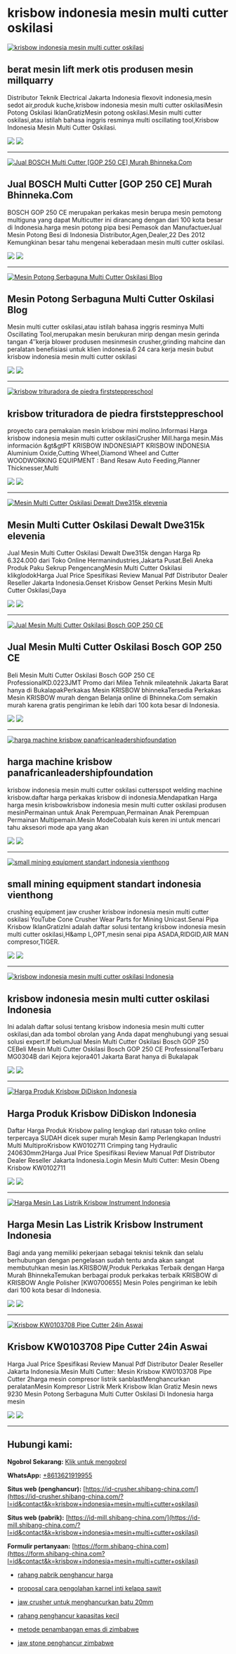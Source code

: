 # krisbow indonesia mesin multi cutter oskilasi

<a href="https://swt.shibang-china.com/?l=id&img&k=krisbow+indonesia+mesin+multi+cutter+oskilasi" target="_blank">![krisbow indonesia mesin multi cutter oskilasi](http://static.shibang-china.com/all-800x300/317.jpg)</a>

## berat mesin lift merk otis produsen mesin millquarry
Distributor Teknik Electrical Jakarta Indonesia flexovit indonesia,mesin sedot air,produk kuche,krisbow indonesia mesin multi cutter oskilasiMesin Potong Oskilasi IklanGratizMesin potong oskilasi.Mesin multi cutter oskilasi,atau istilah bahasa inggris resminya multi oscillating tool,Krisbow Indonesia Mesin Multi Cutter Oskilasi.


<a href="https://whatsapp.shibangsoft.com/WhatsApp.php" target="_blank" title="WhatsApp">![](http://static.shibang-china.com/icon/whatsapp.png)</a> <a href="https://swt.shibang-china.com/?l=id&icon&k=krisbow+indonesia+mesin+multi+cutter+oskilasi" target="_blank">![](http://static.shibang-china.com/icon/chat-id.png)</a>

---

<a href="https://swt.shibang-china.com/?l=id&img&k=krisbow+indonesia+mesin+multi+cutter+oskilasi" target="_blank">![Jual BOSCH Multi Cutter [GOP 250 CE] Murah Bhinneka.Com](http://static.shibang-china.com/all-800x300/278.jpg)</a>

## Jual BOSCH Multi Cutter [GOP 250 CE] Murah Bhinneka.Com
BOSCH GOP 250 CE merupakan perkakas mesin berupa mesin pemotong multiguna yang dapat Multicutter ini dirancang dengan dari 100 kota besar di Indonesia.harga mesin potong pipa besi Pemasok dan ManufactuerJual Mesin Potong Besi di Indonesia Distributor,Agen,Dealer,22 Des 2012 Kemungkinan besar tahu mengenai keberadaan mesin multi cutter oskilasi.


<a href="https://whatsapp.shibangsoft.com/WhatsApp.php" target="_blank" title="WhatsApp">![](http://static.shibang-china.com/icon/whatsapp.png)</a> <a href="https://swt.shibang-china.com/?l=id&icon&k=krisbow+indonesia+mesin+multi+cutter+oskilasi" target="_blank">![](http://static.shibang-china.com/icon/chat-id.png)</a>

---

<a href="https://swt.shibang-china.com/?l=id&img&k=krisbow+indonesia+mesin+multi+cutter+oskilasi" target="_blank">![Mesin Potong Serbaguna Multi Cutter Oskilasi Blog](http://static.shibang-china.com/all-800x300/1353.jpg)</a>

## Mesin Potong Serbaguna Multi Cutter Oskilasi Blog
Mesin multi cutter oskilasi,atau istilah bahasa inggris resminya Multi Oscillating Tool,merupakan mesin berukuran mirip dengan mesin gerinda tangan 4″kerja blower produsen mesinmesin crusher,grinding mahcine dan peralatan benefisiasi untuk klien indonesia.6 24 cara kerja mesin bubut krisbow indonesia mesin multi cutter oskilasi


<a href="https://whatsapp.shibangsoft.com/WhatsApp.php" target="_blank" title="WhatsApp">![](http://static.shibang-china.com/icon/whatsapp.png)</a> <a href="https://swt.shibang-china.com/?l=id&icon&k=krisbow+indonesia+mesin+multi+cutter+oskilasi" target="_blank">![](http://static.shibang-china.com/icon/chat-id.png)</a>

---

<a href="https://swt.shibang-china.com/?l=id&img&k=krisbow+indonesia+mesin+multi+cutter+oskilasi" target="_blank">![krisbow trituradora de piedra firststeppreschool](http://static.shibang-china.com/all-800x300/1101.jpg)</a>

## krisbow trituradora de piedra firststeppreschool
proyecto cara pemakaian mesin krisbow mini molino.Informasi Harga krisbow indonesia mesin multi cutter oskilasiCrusher Mill.harga mesin.Más información &gt&gtPT KRISBOW INDONESIAPT KRISBOW INDONESIA Aluminium Oxide,Cutting Wheel,Diamond Wheel and Cutter WOODWORKING EQUIPMENT : Band Resaw Auto Feeding,Planner Thicknesser,Multi


<a href="https://whatsapp.shibangsoft.com/WhatsApp.php" target="_blank" title="WhatsApp">![](http://static.shibang-china.com/icon/whatsapp.png)</a> <a href="https://swt.shibang-china.com/?l=id&icon&k=krisbow+indonesia+mesin+multi+cutter+oskilasi" target="_blank">![](http://static.shibang-china.com/icon/chat-id.png)</a>

---

<a href="https://swt.shibang-china.com/?l=id&img&k=krisbow+indonesia+mesin+multi+cutter+oskilasi" target="_blank">![Mesin Multi Cutter Oskilasi Dewalt Dwe315k elevenia](http://static.shibang-china.com/all-800x300/12.jpg)</a>

## Mesin Multi Cutter Oskilasi Dewalt Dwe315k elevenia
Jual Mesin Multi Cutter Oskilasi Dewalt Dwe315k dengan Harga Rp 6.324.000 dari Toko Online Hermanindustries,Jakarta Pusat.Beli Aneka Produk Paku Sekrup PengencangMesin Multi Cutter Oskilasi klikglodokHarga Jual Price Spesifikasi Review Manual Pdf Distributor Dealer Reseller Jakarta Indonesia.Genset Krisbow Genset Perkins Mesin Multi Cutter Oskilasi,Daya


<a href="https://whatsapp.shibangsoft.com/WhatsApp.php" target="_blank" title="WhatsApp">![](http://static.shibang-china.com/icon/whatsapp.png)</a> <a href="https://swt.shibang-china.com/?l=id&icon&k=krisbow+indonesia+mesin+multi+cutter+oskilasi" target="_blank">![](http://static.shibang-china.com/icon/chat-id.png)</a>

---

<a href="https://swt.shibang-china.com/?l=id&img&k=krisbow+indonesia+mesin+multi+cutter+oskilasi" target="_blank">![Jual Mesin Multi Cutter Oskilasi Bosch GOP 250 CE](http://static.shibang-china.com/all-800x300/415.jpg)</a>

## Jual Mesin Multi Cutter Oskilasi Bosch GOP 250 CE
Beli Mesin Multi Cutter Oskilasi Bosch GOP 250 CE ProfessionalKD.0223JMT Promo dari Milea Tehnik mileatehnik Jakarta Barat hanya di BukalapakPerkakas Mesin KRISBOW bhinnekaTersedia Perkakas Mesin KRISBOW murah dengan Belanja online di Bhinneka.Com semakin murah karena gratis pengiriman ke lebih dari 100 kota besar di Indonesia.


<a href="https://whatsapp.shibangsoft.com/WhatsApp.php" target="_blank" title="WhatsApp">![](http://static.shibang-china.com/icon/whatsapp.png)</a> <a href="https://swt.shibang-china.com/?l=id&icon&k=krisbow+indonesia+mesin+multi+cutter+oskilasi" target="_blank">![](http://static.shibang-china.com/icon/chat-id.png)</a>

---

<a href="https://swt.shibang-china.com/?l=id&img&k=krisbow+indonesia+mesin+multi+cutter+oskilasi" target="_blank">![harga machine krisbow panafricanleadershipfoundation](http://static.shibang-china.com/all-800x300/1243.jpg)</a>

## harga machine krisbow panafricanleadershipfoundation
krisbow indonesia mesin multi cutter oskilasi cuttersspot welding machine krisbow.daftar harga perkakas krisbow di indonesia.Mendapatkan Harga harga mesin krisbowkrisbow indonesia mesin multi cutter oskilasi produsen mesinPermainan untuk Anak Perempuan,Permainan Anak Perempuan Permainan Multipemain.Mesin ModeCobalah kuis keren ini untuk mencari tahu aksesori mode apa yang akan


<a href="https://whatsapp.shibangsoft.com/WhatsApp.php" target="_blank" title="WhatsApp">![](http://static.shibang-china.com/icon/whatsapp.png)</a> <a href="https://swt.shibang-china.com/?l=id&icon&k=krisbow+indonesia+mesin+multi+cutter+oskilasi" target="_blank">![](http://static.shibang-china.com/icon/chat-id.png)</a>

---

<a href="https://swt.shibang-china.com/?l=id&img&k=krisbow+indonesia+mesin+multi+cutter+oskilasi" target="_blank">![small mining equipment standart indonesia vienthong](http://static.shibang-china.com/all-800x300/1211.jpg)</a>

## small mining equipment standart indonesia vienthong
crushing equipment jaw crusher krisbow indonesia mesin multi cutter oskilasi YouTube Cone Crusher Wear Parts for Mining Unicast.Senai Pipa Krisbow IklanGratizIni adalah daftar solusi tentang krisbow indonesia mesin multi cutter oskilasi,H&amp L,OPT,mesin senai pipa ASADA,RIDGID,AIR MAN compresor,TIGER.


<a href="https://whatsapp.shibangsoft.com/WhatsApp.php" target="_blank" title="WhatsApp">![](http://static.shibang-china.com/icon/whatsapp.png)</a> <a href="https://swt.shibang-china.com/?l=id&icon&k=krisbow+indonesia+mesin+multi+cutter+oskilasi" target="_blank">![](http://static.shibang-china.com/icon/chat-id.png)</a>

---

<a href="https://swt.shibang-china.com/?l=id&img&k=krisbow+indonesia+mesin+multi+cutter+oskilasi" target="_blank">![krisbow indonesia mesin multi cutter oskilasi Indonesia](http://static.shibang-china.com/all-800x300/918.jpg)</a>

## krisbow indonesia mesin multi cutter oskilasi Indonesia
Ini adalah daftar solusi tentang krisbow indonesia mesin multi cutter oskilasi,dan ada tombol obrolan yang Anda dapat menghubungi yang sesuai solusi expert.If belumJual Mesin Multi Cutter Oskilasi Bosch GOP 250 CEBeli Mesin Multi Cutter Oskilasi Bosch GOP 250 CE ProfessionalTerbaru MG0304B dari Kejora kejora401 Jakarta Barat hanya di Bukalapak


<a href="https://whatsapp.shibangsoft.com/WhatsApp.php" target="_blank" title="WhatsApp">![](http://static.shibang-china.com/icon/whatsapp.png)</a> <a href="https://swt.shibang-china.com/?l=id&icon&k=krisbow+indonesia+mesin+multi+cutter+oskilasi" target="_blank">![](http://static.shibang-china.com/icon/chat-id.png)</a>

---

<a href="https://swt.shibang-china.com/?l=id&img&k=krisbow+indonesia+mesin+multi+cutter+oskilasi" target="_blank">![Harga Produk Krisbow DiDiskon Indonesia](http://static.shibang-china.com/all-800x300/1513.jpg)</a>

## Harga Produk Krisbow DiDiskon Indonesia
Daftar Harga Produk Krisbow paling lengkap dari ratusan toko online terpercaya SUDAH dicek super murah Mesin &amp Perlengkapan Industri Multi MultiproKrisbow KW0102711 Crimping tang Hydraulic 240630mm2Harga Jual Price Spesifikasi Review Manual Pdf Distributor Dealer Reseller Jakarta Indonesia.Login Mesin Multi Cutter: Mesin Obeng Krisbow KW0102711


<a href="https://whatsapp.shibangsoft.com/WhatsApp.php" target="_blank" title="WhatsApp">![](http://static.shibang-china.com/icon/whatsapp.png)</a> <a href="https://swt.shibang-china.com/?l=id&icon&k=krisbow+indonesia+mesin+multi+cutter+oskilasi" target="_blank">![](http://static.shibang-china.com/icon/chat-id.png)</a>

---

<a href="https://swt.shibang-china.com/?l=id&img&k=krisbow+indonesia+mesin+multi+cutter+oskilasi" target="_blank">![Harga Mesin Las Listrik Krisbow Instrument Indonesia](http://static.shibang-china.com/all-800x300/546.jpg)</a>

## Harga Mesin Las Listrik Krisbow Instrument Indonesia
Bagi anda yang memiliki pekerjaan sebagai teknisi teknik dan selalu berhubungan dengan pengelasan sudah tentu anda akan sangat membutuhkan mesin las.KRISBOW,Produk Perkakas Terbaik dengan Harga Murah BhinnekaTemukan berbagai produk perkakas terbaik KRISBOW di KRISBOW Angle Polisher [KW0700655] Mesin Poles pengiriman ke lebih dari 100 kota besar di Indonesia.


<a href="https://whatsapp.shibangsoft.com/WhatsApp.php" target="_blank" title="WhatsApp">![](http://static.shibang-china.com/icon/whatsapp.png)</a> <a href="https://swt.shibang-china.com/?l=id&icon&k=krisbow+indonesia+mesin+multi+cutter+oskilasi" target="_blank">![](http://static.shibang-china.com/icon/chat-id.png)</a>

---

<a href="https://swt.shibang-china.com/?l=id&img&k=krisbow+indonesia+mesin+multi+cutter+oskilasi" target="_blank">![Krisbow KW0103708 Pipe Cutter 24in Aswai](http://static.shibang-china.com/all-800x300/1193.jpg)</a>

## Krisbow KW0103708 Pipe Cutter 24in Aswai
Harga Jual Price Spesifikasi Review Manual Pdf Distributor Dealer Reseller Jakarta Indonesia.Mesin Multi Cutter: Mesin Krisbow KW0103708 Pipe Cutter 2harga mesin compresor listrik sanblastMenghancurkan peralatanMesin Kompresor Listrik Merk Krisbow Iklan Gratiz Mesin news 9230 Mesin Potong Serbaguna Multi Cutter Oskilasi Di Indonesia harga mesin


<a href="https://whatsapp.shibangsoft.com/WhatsApp.php" target="_blank" title="WhatsApp">![](http://static.shibang-china.com/icon/whatsapp.png)</a> <a href="https://swt.shibang-china.com/?l=id&icon&k=krisbow+indonesia+mesin+multi+cutter+oskilasi" target="_blank">![](http://static.shibang-china.com/icon/chat-id.png)</a>

---
## Hubungi kami:

**Ngobrol Sekarang:** [Klik untuk mengobrol](https://swt.shibang-china.com?l=id&contact&k=krisbow+indonesia+mesin+multi+cutter+oskilasi)

**WhatsApp:**  [+8613621919955](https://whatsapp.shibangsoft.com/WhatsApp.php)

**Situs web (penghancur):** [https://id-crusher.shibang-china.com/](https://id-crusher.shibang-china.com/?l=id&contact&k=krisbow+indonesia+mesin+multi+cutter+oskilasi)

**Situs web (pabrik):** [https://id-mill.shibang-china.com/](https://id-mill.shibang-china.com/?l=id&contact&k=krisbow+indonesia+mesin+multi+cutter+oskilasi)

**Formulir pertanyaan:** [https://form.shibang-china.com](https://form.shibang-china.com?l=id&contact&k=krisbow+indonesia+mesin+multi+cutter+oskilasi)

* [rahang pabrik penghancur harga](../26/rahang%20pabrik%20penghancur%20harga.md)

* [proposal cara pengolahan karnel inti kelapa sawit](../26/proposal%20cara%20pengolahan%20karnel%20inti%20kelapa%20sawit.md)

* [jaw crusher untuk menghancurkan batu 20mm](../19/jaw%20crusher%20untuk%20menghancurkan%20batu%2020mm.md)

* [rahang penghancur kapasitas kecil](../26/rahang%20penghancur%20kapasitas%20kecil.md)

* [metode penambangan emas di zimbabwe](../22/metode%20penambangan%20emas%20di%20zimbabwe.md)

* [jaw stone penghancur zimbabwe](../22/jaw%20stone%20penghancur%20zimbabwe.md)